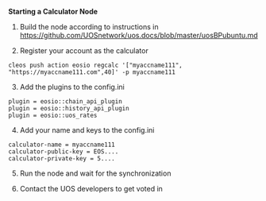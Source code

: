 **Starting a Calculator Node**

1. Build the node according to instructions in https://github.com/UOSnetwork/uos.docs/blob/master/uosBPubuntu.md

2. Register your account as the calculator

```cleos push action eosio regcalc '["myaccname111", "https://myaccname111.com",40]' -p myaccname111```

3. Add the plugins to the config.ini

```
plugin = eosio::chain_api_plugin
plugin = eosio::history_api_plugin
plugin = eosio::uos_rates
```

4. Add your name and keys to the config.ini

```
calculator-name = myaccname111
calculator-public-key = EOS....
calculator-private-key = 5....
```

5. Run the node and wait for the synchronization

6. Contact the UOS developers to get voted in
